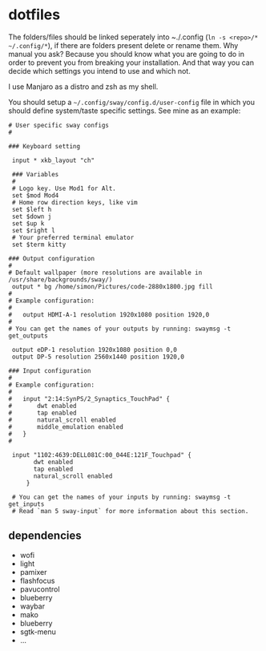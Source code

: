 # dotfiles
The folders/files should be linked seperately into ~./.config (`ln -s <repo>/* ~/.config/*`), if there are folders present delete or rename them. Why manual you ask? Because you should know what you are going to do in order to prevent you from breaking your installation. And that way you can decide which settings you intend to use and which not. 

I use Manjaro as a distro and zsh as my shell.

You should setup a `~/.config/sway/config.d/user-config` file in which you should define system/taste specific settings. See mine as an example:

```
# User specific sway configs
#

### Keyboard setting

 input * xkb_layout "ch"

 ### Variables
 #
 # Logo key. Use Mod1 for Alt.
 set $mod Mod4
 # Home row direction keys, like vim
 set $left h
 set $down j
 set $up k
 set $right l
 # Your preferred terminal emulator
 set $term kitty

### Output configuration
#
# Default wallpaper (more resolutions are available in /usr/share/backgrounds/sway/)
 output * bg /home/simon/Pictures/code-2880x1800.jpg fill
#
# Example configuration:
#
#   output HDMI-A-1 resolution 1920x1080 position 1920,0
#
# You can get the names of your outputs by running: swaymsg -t get_outputs

 output eDP-1 resolution 1920x1080 position 0,0
 output DP-5 resolution 2560x1440 position 1920,0

### Input configuration
#
# Example configuration:
#
#   input "2:14:SynPS/2_Synaptics_TouchPad" {
#       dwt enabled
#       tap enabled
#       natural_scroll enabled
#       middle_emulation enabled
#   }
#

 input "1102:4639:DELL081C:00_044E:121F_Touchpad" {
       dwt enabled
       tap enabled
       natural_scroll enabled
     }

 # You can get the names of your inputs by running: swaymsg -t get_inputs
 # Read `man 5 sway-input` for more information about this section.
```

## dependencies
* wofi
* light
* pamixer
* flashfocus
* pavucontrol
* blueberry
* waybar
* mako
* blueberry
* sgtk-menu
* ...


